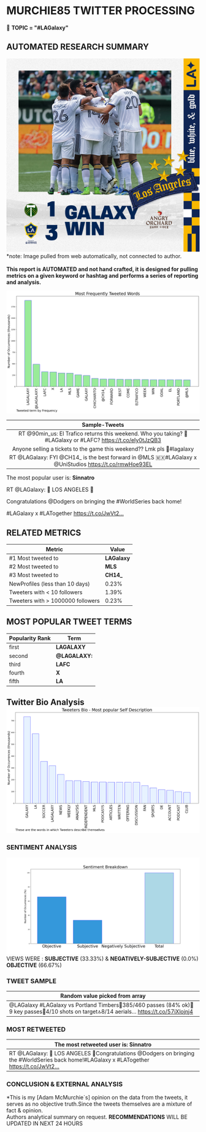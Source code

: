 # MURCHIE85 TWITTER PROCESSING 
&#x1F34E; **TOPIC = "#LAGalaxy"**

## AUTOMATED RESEARCH SUMMARY

![image](assets/2022-04-09hashtagImage.png)*note: Image pulled from web automatically, not connected to author.
<br></br>
<b> This report is AUTOMATED and not hand crafted, it is designed for pulling metrics on a given keyword or hashtag and performs a series of reporting and analysis.</b>



![image](assets/2022-04-09TWEETS.png)



|                **Sample-Tweets**        |
| :-------------: |
| RT @90min_us: El Trafico returns this weekend. Who you taking? 👀#LAGalaxy or #LAFC? https://t.co/eIy0tJzQB3 |
| Anyone selling a tickets to the game this weekend?? Lmk pls 🙏#lagalaxy |
| RT @LAGalaxy: FYI @CH14_ is the best forward in @MLS 🇲🇽#LAGalaxy x @UniStudios https://t.co/rmwHoe93EL |

The most popular user is: **Sinnatro**
<div class="alert alert-block alert-danger"> RT @LAGalaxy: 💙 LOS ANGELES 💙

Congratulations @Dodgers on bringing the #WorldSeries back home!

#LAGalaxy x #LATogether https://t.co/JwVt2…</div>

## RELATED METRICS<br>
| Metric | Value |
| ------------- | ------------- |
| #1 Most tweeted to  | **LAGalaxy** |
| #2 Most tweeted to  | **MLS** |
| #3 Most tweeted to  | **CH14_** |
| NewProfiles (less than 10 days) | 0.23%  |
| Tweeters with < 10 followers  | 1.39%|
| Tweeters with > 1000000 followers  | 0.23%  |



## MOST POPULAR TWEET TERMS 


| Popularity Rank  | Term |
| ------------- | ------------- |
| first  | **LAGALAXY**  |
| second  | **@LAGALAXY:**  |
| third  | **LAFC** |
| fourth  | **X**  |
| fifth  | **LA**  |


## Twitter Bio Analysis![image](assets/2022-04-09BIO.png)
### SENTIMENT ANALYSIS
![image](assets/2022-04-09sentiment.png)
VIEWS WERE : **SUBJECTIVE**  (33.33%) & **NEGATIVELY-SUBJECTIVE** (0.0%) **OBJECTIVE** (66.67%)

### TWEET SAMPLE 
| Random value picked from array |
| ------------- |
|@LAGalaxy #LAGalaxy vs Portland Timbers🧠385/460 passes (84% ok)🔑9 key passes🎯4/10 shots on target🔝8/14 aerials… https://t.co/57iXlojnj4 |

### MOST RETWEETED 

| The most retweeted user is: **Sinnatro**  |
| ------------- |
| RT @LAGalaxy: 💙 LOS ANGELES 💙Congratulations @Dodgers on bringing the #WorldSeries back home!#LAGalaxy x #LATogether https://t.co/JwVt2… |

### CONCLUSION & EXTERNAL ANALYSIS

*This is my [Adam McMurchie`s] opinion on the data from the tweets, it serves as no objective truth.Since the tweets themselves are a mixture of fact & opinion.<br>
Authors analytical summary on request.
**RECOMMENDATIONS** WILL BE UPDATED IN NEXT  24 HOURS <br>